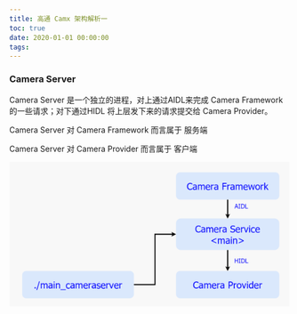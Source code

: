 ```yaml
---
title: 高通 Camx 架构解析一
toc: true
date: 2020-01-01 00:00:00
tags: 
---
```


### Camera Server

Camera Server 是一个独立的进程，对上通过AIDL来完成 Camera Framework 的一些请求；对下通过HIDL 将上层发下来的请求提交给 Camera Provider。

Camera Server 对 Camera Framework 而言属于 服务端

Camera Server 对 Camera Provider 而言属于 客户端

![Camera Server](%E9%AB%98%E9%80%9A%20Camx%20%E6%9E%B6%E6%9E%84%E8%A7%A3%E6%9E%90%E4%B8%80/image-20201014172140989.png)



